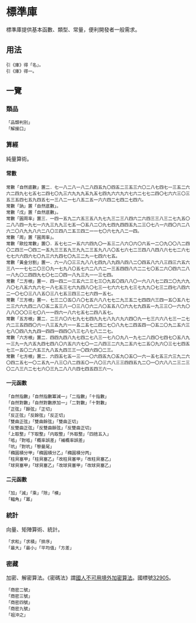 # 標準庫
標準庫提供基本函數、類型、常量，便利開發者一般需求。
## 用法
```
引《庫》得「名」。
引《庫》得一。
```
## 一覽
### 類品
```
「品類判別」
「解接口」
```
### 算經
純量算術。
#### 常數
```
常數「自然底數」置二．七一八二八一八二八四五九〇四五二三五三六〇二八七四七一三五二六六二四九七七五七二四七〇九三六九九九五九五七四九六六九六七六二七七二四〇七六六三〇三五三五四七五九四五七一三八二一七八五二五一六六四二七四二七四六。
常數「訥」置「自然底數」。
常數「戊」置「自然底數」。
常數「圓周率」置三．一四一五九二六五三五八九七九三二三八四六二六四三三八三二七九五〇二八八四一九七一六九三九九三七五一〇五八二〇九七四九四四五九二三〇七八一六四〇六二八六二〇八九九八六二八〇三四八二五三四二一一七〇六七九八二一四。
常數「周」置「圓周率」。
常數「歐拉常數」置〇．五七七二一五六六四九〇一五三二八六〇六〇六五一二〇九〇〇八二四〇二四三一〇四二一五九三三五九三九九二三五九八八〇五七六七二三四八八四八六七七二六七七七六六四六七〇九三六九四七〇九三二九一七四六七五。
常數「黃金分割」置一．六一八〇三三九八八七四九八九四八四八二〇四五八六八三四三六五六三八一一七七二〇三〇九一七九八〇五七六二八六二一三五四四八六二二七〇五二六〇四六二八一八九〇二四四九七〇七二〇四一八九三九一一三七四。
常數「二方根」置一．四一四二一三五六二三七三〇九五〇四八八〇一六八八七二四二〇九六九八〇七八五六九六七一八七五三七六九四八〇七三一七六六七九七三七九九〇七三二四七八四六二一〇七〇三八八五〇三八七五三四三二七六四一五七。
常數「三方根」置一．七三二〇五〇八〇七五六八八七七二九三五二七四四六三四一五〇五八七二三六六九四二八〇五二五三八一〇三八〇六二八〇五五八〇六九七九四五一九三三〇一六九〇八八〇〇〇三七〇八一一四六一八六七五七二四八五七。
常數「五方根」置二．二三六〇六七九七七四九九七八九六九六四〇九一七三六六八七三一二七六二三五四四〇六一八三五九六一一五二五七二四二七〇八九七二四五四一〇五二〇九二五六三七八〇四八九九四一四四一四四〇八三七八七八二二七。
常數「六方根」置二．四四九四八九七四二七八三一七八〇九八一九七二八四〇七四七〇五八九一三九一九六五九四七四八〇六五六六七〇一二八四三二六九二五六七二五〇九六〇三七七四五七三一五〇二六五三九八五九四三三一〇四六四〇二三。
常數「七方根」置二．六四五七五一三一一〇六四五九〇五九〇五〇一六一五七五三六三九二六〇四二五七一〇二五九一八三〇八二四五〇一八〇三六八三三四四五九二〇一〇六八八二三二三〇二八三六二七七六〇三九二八八六四七四五四三六一。
```
#### 一元函數
```
「自然指數」「自然指數冪減一」「二指數」「十指數」
「自然對數」「自然對數原加一」「二對數」「十對數」
「正弦」「餘弦」「正切」
「反正弦」「反餘弦」「反正切」
「雙曲正弦」「雙曲餘弦」「雙曲正切」
「反雙曲正弦」「反雙曲餘弦」「反雙曲正切」
「上取整」「下取整」「内取整」「外取整」「四捨五入」
「呧」「對呧」「概率誤差」「補概率誤差」
「吭」「對吭」「黎曼尾」
「橢圓積分甲」「橢圓積分乙」「橢圓積分丙」
「柱貝塞甲」「柱貝塞乙」「改柱貝塞甲」「改柱貝塞乙」
「球貝塞甲」「球貝塞乙」「改球貝塞甲」「改球貝塞乙」
```
#### 二元函數
```
「加」「減」「乘」「除」「模」
「輻角」「冪」
```
### 統計
向量、矩陣算術、統計。
```
「求和」「求積」「排序」
「最大」「最小」「平均值」「方差」
```
### 密藏
加密、解密算法。《密碼法》謂[國人不可用境外加密算法](https://baike.baidu.com/item/商用密碼)。國標號[32905](https://www.doc88.com/p-9913949102341.html)。
```
「商密二號」
「商密三號」
「商密四號」
「商密九號」
「祖沖之」
```
